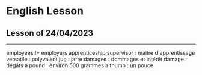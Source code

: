 # English Lesson

## Lesson of 24/04/2023
---

employees != employers
apprenticeship supervisor : maître d'apprentissage
versatile : polyvalent
jug : jarre
damage**s** : dommages et intérêt
damage : dégâts
a pound : environ 500 grammes
a thumb : un pouce
